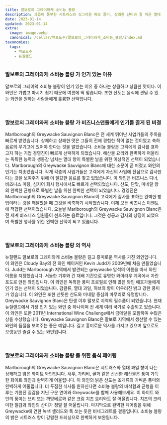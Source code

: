 ```yaml
---
title: 말보로의 그레이와케 소비뇽 블랑
description: 과즙이 풍부한 시트러스와 싱그러운 허브 풍미, 상쾌한 산미와 잘 익은 열대 과일의 완벽한 균형이 어우러진 강렬하고 생생한 와인입니다.
date: 2023-01-14
updated: 2023-01-14
extra:
  image: image.webp
  canonical: /cellar/백포도주/말보로의_그레이와케_소비뇽_블랑/index.md
taxonomies:
  tags: 
    - 백포도주
    - 뉴질랜드
---
```



### 말보로의 그레이와케 소비뇽 블랑 가 인기 있는 이유

말보로의 그레이왝 소비뇽 블랑이 인기 있는 이유 중 하나는 상큼하고 상큼한 맛이다. 이 와인은 가볍고 마시기 쉽기 때문에 여름에 딱 맞습니다. 또한 산도는 음식에 견딜 수 있는 와인을 원하는 사람들에게 훌륭한 선택입니다.

&nbsp;  

### 말보로의 그레이와케 소비뇽 블랑 가 비즈니스맨들에게 인기를 끌게 된 비결

Marlborough의 Greywacke Sauvignon Blanc은 전 세계 뛰어난 사업가들의 주목을 빠르게 받았습니다. 상쾌하고 상쾌한 맛은 그들이 전에 경험한 적이 없는 것이었고 축하 음료의 무기고에 있어야 한다는 것을 알았습니다. 소비뇽 블랑은 고객에게 감사를 표하고자 하는 기업 경영진이 빠르게 선택하게 되었습니다. 해산물 요리와 완벽하게 어울리는 독특한 능력과 생동감 넘치는 열대 향이 특별한 날을 위한 이상적인 선택이 되었습니다. Marlborough의 Greywacke Sauvignon Blanc에 대한 소문이 곧 퍼졌고 와인의 인기는 치솟았습니다. 각계 각층의 사업가들은 고객에게 자신의 사업에 진심으로 감사한다는 것을 보여주기 위해 이 절묘한 음료를 찾고 있었습니다. 이 와인은 비즈니스 디너, 비즈니스 미팅, 심지어 회사 행사에서도 빠르게 선택되었습니다. 산도, 단맛, 미네랄 향의 완벽한 균형으로 특별한 날을 위한 완벽한 선택이 되었습니다. 경영진은 Marlborough의 Greywacke Sauvignon Blanc이 고객에게 감사를 표하는 완벽한 방법이라는 것을 깨달았을 때 그것을 비축하기 시작했습니다. 이제 모든 비즈니스 이벤트에 적합한 선택이었습니다. 오늘날 Marlborough의 Greywacke Sauvignon Blanc은 전 세계 비즈니스 임원들이 선호하는 음료입니다. 그것은 성공과 감사의 상징이 되었으며 특별한 행사를 위한 완벽한 선택이 되고 있습니다.

&nbsp;  

### 말보로의 그레이와케 소비뇽 블랑 의 역사

뉴질랜드 말보로의 그레이와케 소비뇽 블랑은 길고 흥미로운 역사를 가진 와인입니다. 이 와인은 Cloudy Bay의 전 와인 메이커인 Kevin Judd가 2009년에 처음 만들었습니다. Judd는 Marlborough 지역에서 발견되는 greywacke 암석의 이름을 따서 와인 이름을 지정했습니다. 서늘한 기후와 긴 재배 기간으로 유명한 와이라우 계곡에서 자란 포도로 만든 와인입니다. 이 와인은 독특한 풍미 프로필로 인해 많은 와인 애호가들에게 인기 있는 선택이 되었습니다. 감귤류, 열대 과일, 허브의 향이 어우러진 밝고 강한 풍미가 있습니다. 이 와인은 또한 산뜻한 산도와 미네랄 중심의 마무리로 유명합니다. Greywacke Sauvignon Blanc은 탄생 이후 말보로 지역의 필수품이 되었습니다. 현재 뉴질랜드에서 가장 인기 있는 와인 중 하나이며 전 세계 여러 국가로 수출되고 있습니다. 이 와인은 또한 2011년 International Wine Challenge에서 금메달을 포함하여 수많은 상을 수상했습니다. Greywacke Sauvignon Blanc은 말보로 지역에서 생산할 수 있는 와인의 품질을 보여주는 좋은 예입니다. 길고 흥미로운 역사를 가지고 있으며 앞으로도 오랫동안 즐길 수 있는 와인입니다.

&nbsp;  

### 말보로의 그레이와케 소비뇽 블랑 를 위한 음식 페어링

Marlborough의 Greywacke Sauvignon Blanc은 시트러스와 열대 과일 향이 나는 상쾌하고 밝은 화이트 와인입니다. 새우, 가리비, 굴과 같은 신선한 해산물은 풍미 가득한 화이트 와인과 완벽하게 어울립니다. 이 와인의 밝은 산도는 조개류의 가벼운 풍미와 완벽하게 어울립니다. 더 푸짐한 식사를 원하신다면 소비뇽 블랑의 바삭함과 균형을 이루는 기름진 질감을 지닌 구운 연어와 Greywacke를 함께 사용해보세요. 이 화이트 와인의 풍미는 브리 또는 까망베르와 같은 크림 치즈 요리와도 잘 어울립니다. 치즈의 크리미한 질감과 와인의 산미가 정말 잘 어울립니다. 마지막으로 완벽한 페어링을 위해 Greywacke에 연한 녹색 샐러드와 톡 쏘는 듯한 비네그레트를 곁들입니다. 소비뇽 블랑의 밝은 시트러스 향이 강렬한 드레싱으로 완벽하게 보완됩니다.

&nbsp;  
